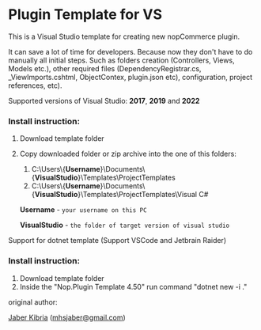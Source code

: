 Plugin Template for VS
====

This is a Visual Studio template for creating new nopCommerce plugin.

It can save a lot of time for developers. Because now they don't have to do manually all initial steps. Such as folders creation (Controllers, Views, Models etc.), other required files (DependencyRegistrar.cs, _ViewImports.cshtml, ObjectContex, plugin.json etc), configuration, project references, etc).

Supported versions of Visual Studio: **2017**, **2019** and **2022**

### Install instruction:

1. Download template folder
2. Copy downloaded folder or zip archive into the one of this folders:
	1. C:\Users\\{**Username**}\Documents\\{**VisualStudio**}\Templates\ProjectTemplates
	2. C:\Users\\{**Username**}\Documents\\{**VisualStudio**}\Templates\ProjectTemplates\Visual C#
    
	**Username** - `your username on this PC` 

	**VisualStudio** - `the folder of target version of visual studio`


Support for dotnet template (Support VSCode and Jetbrain Raider)
### Install instruction:

1. Download template folder
2. Inside the "Nop.Plugin Template 4.50" run command "dotnet new -i .\"


original author: 

[Jaber Kibria](https://www.nopcommerce.com/profile.aspx?userid=227460) (mhsjaber@gmail.com)
